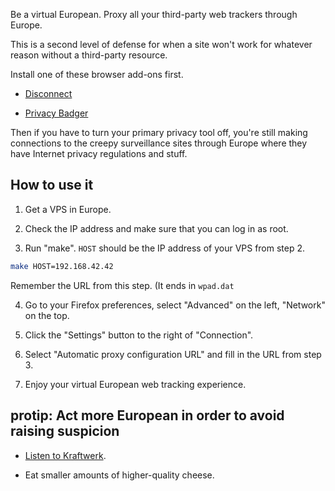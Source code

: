Be a virtual European. Proxy all your third-party web trackers through Europe.

This is a second level of defense for when a site won't work for whatever reason without a third-party resource.

Install one of these browser add-ons first.

 * [Disconnect](https://addons.mozilla.org/en-US/firefox/addon/disconnect/)

 * [Privacy Badger](https://www.eff.org/privacybadger)

Then if you have to turn your primary privacy tool off, you're still making connections to the creepy surveillance sites through Europe where they have Internet privacy regulations and stuff.


## How to use it

 1. Get a VPS in Europe.

 2. Check the IP address and make sure that you can log in as root.

 3. Run "make". `HOST` should be the IP address of your VPS from step 2.

```sh
make HOST=192.168.42.42
```

Remember the URL from this step.  (It ends in `wpad.dat`


 4. Go to your Firefox preferences, select "Advanced" on the left, "Network" on the top.

 5. Click the "Settings" button to the right of "Connection".

 6. Select "Automatic proxy configuration URL" and fill in the URL from step 3.

 7. Enjoy your virtual European web tracking experience.


## protip: Act more European in order to avoid raising suspicion

 * [Listen to Kraftwerk](https://www.youtube.com/watch?v=XMVokT5e0zs).

 * Eat smaller amounts of higher-quality cheese.

